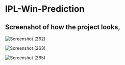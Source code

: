 # IPL-Win-Prediction
## Screenshot of how the project looks,

![Screenshot (262)](https://user-images.githubusercontent.com/109866847/229516813-bfaecec7-9048-489a-9362-380496e6d9ba.png)

![Screenshot (263)](https://user-images.githubusercontent.com/109866847/229516831-b55167f7-1d4f-4a22-bfc3-a2462dfb5a7b.png)

![Screenshot (265)](https://user-images.githubusercontent.com/109866847/229516848-0fed42d8-231a-49de-aefb-b80ad3396286.png)
